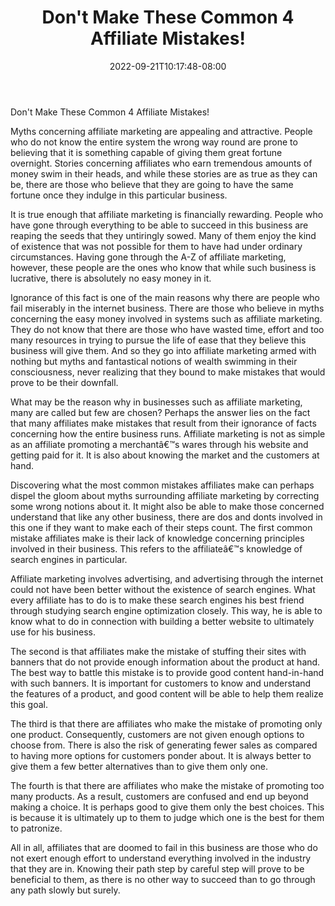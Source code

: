 ﻿---
title: "Don't Make These Common 4 Affiliate Mistakes!"
date: 2022-09-21T10:17:48-08:00
description: "35 divers marketing articles Tips for Web Success"
featured_image: "/images/35 divers marketing articles.jpg"
tags: ["35 divers marketing articles"]
---

Don't Make These Common 4 Affiliate Mistakes!


Myths concerning affiliate marketing are appealing and attractive.  People who do not know the entire system the wrong way round are prone to believing that it is something capable of giving them great fortune overnight.  Stories concerning affiliates who earn tremendous amounts of money swim in their heads, and while these stories are as true as they can be, there are those who believe that they are going to have the same fortune once they indulge in this particular business.

It is true enough that affiliate marketing is financially rewarding.  People who have gone through everything to be able to succeed in this business are reaping the seeds that they untiringly sowed.  Many of them enjoy the kind of existence that was not possible for them to have had under ordinary circumstances.  Having gone through the A-Z of affiliate marketing, however, these people are the ones who know that while such business is lucrative, there is absolutely no easy money in it.

Ignorance of this fact is one of the main reasons why there are people who fail miserably in the internet business.  There are those who believe in myths concerning the easy money involved in systems such as affiliate marketing.  They do not know that there are those who have wasted time, effort and too many resources in trying to pursue the life of ease that they believe this business will give them.  And so they go into affiliate marketing armed with nothing but myths and fantastical notions of wealth swimming in their consciousness, never realizing that they bound to make mistakes that would prove to be their downfall.

What may be the reason why in businesses such as affiliate marketing, many are called but few are chosen?  Perhaps the answer lies on the fact that many affiliates make mistakes that result from their ignorance of facts concerning how the entire business runs.  Affiliate marketing is not as simple as an affiliate promoting a merchantâ€™s wares through his website and getting paid for it.  It is also about knowing the market and the customers at hand.

Discovering what the most common mistakes affiliates make can perhaps dispel the gloom about myths surrounding affiliate marketing by correcting some wrong notions about it.  It might also be able to make those concerned understand that like any other business, there are dos and donts involved in this one if they want to make each of their steps count.  The first common mistake affiliates make is their lack of knowledge concerning principles involved in their business.  This refers to the affiliateâ€™s knowledge of search engines in particular.

Affiliate marketing involves advertising, and advertising through the internet could not have been better without the existence of search engines.  What every affiliate has to do is to make these search engines his best friend through studying search engine optimization closely.  This way, he is able to know what to do in connection with building a better website to ultimately use for his business.

The second is that affiliates make the mistake of stuffing their sites with banners that do not provide enough information about the product at hand.  The best way to battle this mistake is to provide good content hand-in-hand with such banners.  It is important for customers to know and understand the features of a product, and good content will be able to help them realize this goal.

The third is that there are affiliates who make the mistake of promoting only one product.  Consequently, customers are not given enough options to choose from.  There is also the risk of generating fewer sales as compared to having more options for customers ponder about.  It is always better to give them a few better alternatives than to give them only one.

The fourth is that there are affiliates who make the mistake of promoting too many products.  As a result, customers are confused and end up beyond making a choice.  It is perhaps good to give them only the best choices.  This is because it is ultimately up to them to judge which one is the best for them to patronize.

All in all, affiliates that are doomed to fail in this business are those who do not exert enough effort to understand everything involved in the industry that they are in.  Knowing their path step by careful step will prove to be beneficial to them, as there is no other way to succeed than to go through any path slowly but surely.
